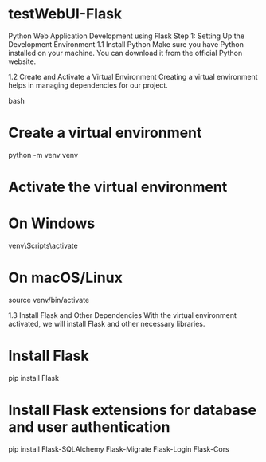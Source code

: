 # testWebUI-Flask
Python Web Application Development using Flask
Step 1: Setting Up the Development Environment
1.1 Install Python
Make sure you have Python installed on your machine. You can download it from the official Python website.

1.2 Create and Activate a Virtual Environment
Creating a virtual environment helps in managing dependencies for our project.

bash
# Create a virtual environment
python -m venv venv

# Activate the virtual environment
# On Windows
venv\Scripts\activate
# On macOS/Linux
source venv/bin/activate

1.3 Install Flask and Other Dependencies
With the virtual environment activated, we will install Flask and other necessary libraries.

# Install Flask
pip install Flask

# Install Flask extensions for database and user authentication
pip install Flask-SQLAlchemy Flask-Migrate Flask-Login Flask-Cors

